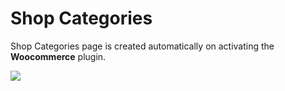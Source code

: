 # Shop Categories

Shop Categories page is created automatically on activating the **Woocommerce** plugin.

![](http://transvelo.github.io/sportexx/docs/images/page-shop-categories.png)

